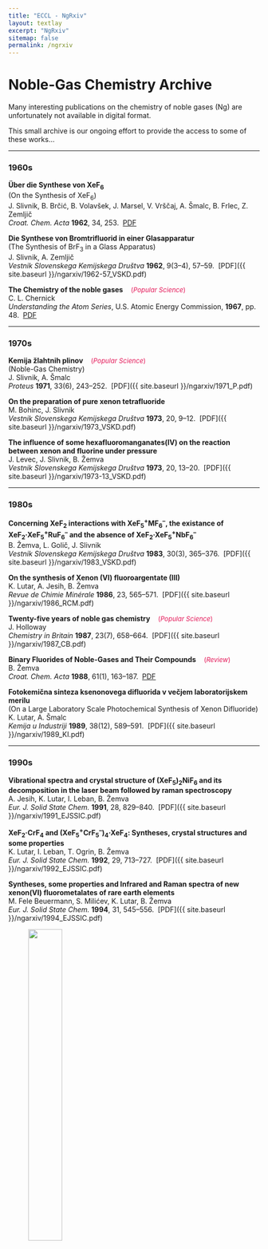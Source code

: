 ```yaml
---
title: "ECCL - NgRxiv"
layout: textlay
excerpt: "NgRxiv"
sitemap: false
permalink: /ngrxiv
---
```


# Noble-Gas Chemistry Archive

Many interesting publications on the chemistry of noble gases (Ng) are unfortunately not available in digital format. 

This small archive is our ongoing effort to provide the access to some of these works...

<hr>

### 1960s

**Über die Synthese von XeF<sub>6</sub>**
<br>(On the Synthesis of XeF<sub>6</sub>)
<br>J. Slivnik, B. Brčić, B. Volavšek, J. Marsel, V. Vrščaj, A. Šmalc, B. Frlec, Z. Zemljič
<br>*Croat. Chem. Acta* **1962**, 34, 253. &nbsp;[PDF](https://pubweb.carnet.hr/ccacaa/wp-content/uploads/sites/182/2017/12/CCA_34_1962_253.pdf)

**Die Synthese von Bromtrifluorid in einer Glasapparatur**
<br>(The Synthesis of BrF<sub>3</sub> in a Glass Apparatus)
<br>J. Slivnik, A. Zemljič
<br>*Vestnik Slovenskega Kemijskega Društva* **1962**, 9(3–4), 57–59. &nbsp;[PDF]({{ site.baseurl }}/ngarxiv/1962-57_VSKD.pdf)

**The Chemistry of the noble gases**   &nbsp;&nbsp;&nbsp;<font color="#e41959" size="-1">(<i>Popular Science</i>)</font>
<br>C. L. Chernick
<br>*Understanding the Atom Series*, U.S. Atomic Energy Commission,  **1967**, pp. 48. &nbsp;[PDF](https://www.osti.gov/includes/opennet/includes/Understanding%20the%20Atom/The%20Chemistry%20of%20Noble%20Gases.pdf)

<hr>

### 1970s

**Kemija žlahtnih plinov**   &nbsp;&nbsp;&nbsp;<font color="#e41959" size="-1">(<i>Popular Science</i>)</font>
<br>(Noble-Gas Chemistry)
<br>J. Slivnik, A. Šmalc
<br>*Proteus* **1971**, 33(6), 243–252. &nbsp;[PDF]({{ site.baseurl }}/ngarxiv/1971_P.pdf)

**On the preparation of pure xenon tetrafluoride**
<br>M. Bohinc, J. Slivnik
<br>*Vestnik Slovenskega Kemijskega Društva* **1973**, 20, 9–12. &nbsp;[PDF]({{ site.baseurl }}/ngarxiv/1973_VSKD.pdf)

**The influence of some hexafluoromanganates(IV) on the reaction between xenon and fluorine under pressure**
<br>J. Levec, J. Slivnik, B. Žemva
<br>*Vestnik Slovenskega Kemijskega Društva* **1973**, 20, 13–20. &nbsp;[PDF]({{ site.baseurl }}/ngarxiv/1973-13_VSKD.pdf)

<hr>

### 1980s

**Concerning XeF<sub>2</sub> interactions with XeF<sub>5</sub><sup>+</sup>MF<sub>6</sub><sup>–</sup>, the existance of XeF<sub>2</sub>&#183;XeF<sub>5</sub><sup>+</sup>RuF<sub>6</sub><sup>–</sup> and the absence of XeF<sub>2</sub>&#183;XeF<sub>5</sub><sup>+</sup>NbF<sub>6</sub><sup>–</sup>**
<br>B. Žemva, L. Golič, J. Slivnik
<br>*Vestnik Slovenskega Kemijskega Društva* **1983**, 30(3), 365–376. &nbsp;[PDF]({{ site.baseurl }}/ngarxiv/1983_VSKD.pdf)

**On the synthesis of Xenon (VI) fluoroargentate (III)**
<br>K. Lutar, A. Jesih, B. Žemva
<br>*Revue de Chimie Minérale* **1986**, 23, 565–571. &nbsp;[PDF]({{ site.baseurl }}/ngarxiv/1986_RCM.pdf)

**Twenty-five years of noble gas chemistry**   &nbsp;&nbsp;&nbsp;<font color="#e41959" size="-1">(<i>Popular Science</i>)</font>
<br>J. Holloway 
<br>*Chemistry in Britain* **1987**, 23(7), 658–664. &nbsp;[PDF]({{ site.baseurl }}/ngarxiv/1987_CB.pdf)

**Binary Fluorides of Noble-Gases and Their Compounds**   &nbsp;&nbsp;&nbsp;<font color="#e41959" size="-1">(<i>Review</i>)</font>
<br>B. Žemva
<br>*Croat. Chem. Acta* **1988**, 61(1), 163–187. &nbsp;[PDF](https://hrcak.srce.hr/file/259460)

**Fotokemična sinteza ksenonovega difluorida v večjem laboratorijskem merilu**
<br>(On a Large Laboratory Scale Photochemical Synthesis of Xenon Difluoride)
<br>K. Lutar, A. Šmalc
<br>*Kemija u Industriji* **1989**, 38(12), 589–591. &nbsp;[PDF]({{ site.baseurl }}/ngarxiv/1989_KI.pdf)

<hr>

### 1990s

**Vibrational spectra and crystal structure of (XeF<sub>5</sub>)<sub>2</sub>NiF<sub>6</sub> and its decomposition in the laser beam followed by raman spectroscopy**
<br>A. Jesih, K. Lutar, I. Leban, B. Žemva
<br>*Eur. J. Solid State Chem.* **1991**, 28, 829–840. &nbsp;[PDF]({{ site.baseurl }}/ngarxiv/1991_EJSSIC.pdf)

**XeF<sub>2</sub>&#183;CrF<sub>4</sub> and (XeF<sub>5</sub><sup>+</sup>CrF<sub>5</sub><sup>–</sup>)<sub>4</sub>&#183;XeF<sub>4</sub>: Syntheses, crystal structures and some properties**
<br>K. Lutar, I. Leban, T. Ogrin, B. Žemva
<br>*Eur. J. Solid State Chem.* **1992**, 29, 713–727. &nbsp;[PDF]({{ site.baseurl }}/ngarxiv/1992_EJSSIC.pdf)

**Syntheses, some properties and Infrared and Raman spectra of new xenon(VI) fluorometalates of rare earth elements**
<br>M. Fele Beuermann, S. Milićev, K. Lutar, B. Žemva
<br>*Eur. J. Solid State Chem.* **1994**, 31, 545–556. &nbsp;[PDF]({{ site.baseurl }}/ngarxiv/1994_EJSSIC.pdf)

<figure>
<img src="{{ site.url }}{{ site.baseurl }}/images/NgRXeiv.png" width="40%">
</figure>
